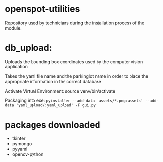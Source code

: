 # openspot-utilities

Repository used by technicians during the installation process of the module. 

# db_upload:

Uploads the bounding box coordinates used by the computer vision application

Takes the yaml file name and the parkinglot name in order to place the appropriate information
in the correct database

Activate Virtual Environment: source venv/bin/activate

Packaging into exe: ``` pyinstaller --add-data 'assets/*.png:assets' --add-data 'yaml_upload/:yaml_upload' -F gui.py ```

# packages downloaded
- tkinter
- pymongo
- pyyaml
- opencv-python